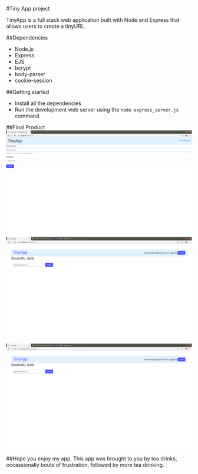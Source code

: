 #Tiny App project

TinyApp is a full stack web application built with Node and Express that allows users to create a tinyURL.

##Dependencies
- Node.js
- Express
- EJS
- bcrypt
- body-parser
- cookie-session

##Getting started
- Install all the dependencies
- Run the development web server using the `node express_server.js` command.

##Final Product
!["Screenshot of Login Page"](https://raw.githubusercontent.com/hanniesm/app/master/docs/login.png)
!["Screenshot of a list of URLs"](https://raw.githubusercontent.com/hanniesm/app/master/docs/EditShortURL.png)
!["Screenshot of URL editor"](https://raw.githubusercontent.com/hanniesm/app/master/docs/EditShortURL.png)

##Hope you enjoy my app.
This app was brought to you by tea drinks, occassionally bouts of frustration, followed by more tea drinking.
